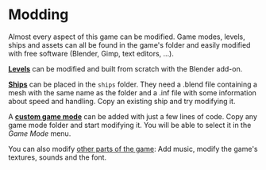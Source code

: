 # Modding

Almost every aspect of this game can be modified.
Game modes, levels, ships and assets can all be found in the game's folder and easily modified with free software (Blender, Gimp, text editors, ...).


[**Levels**](./05-0-modding-levels.html) can be modified and built from scratch with the Blender add-on.

[**Ships**](05-1-modding-ships.html) can be placed in the `ships` folder. They need a .blend file containing a mesh with the same name as the folder and a .inf file with some information about speed and handling. Copy an existing ship and try modifying it.

A [**custom game mode**](05-2-modding-game-modes.html) can be added with just a few lines of code. Copy any game mode folder and start modifying it. You will be able to select it in the _Game Mode_ menu.

You can also modify [other parts of the game](./05-3-modding-misc.html): Add music, modify the game's textures, sounds and the font.